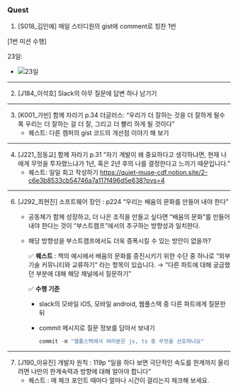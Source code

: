 ### Quest

1. [S018_김인예] 매일 스터디원의 gist에 comment로 칭찬 1번

[1번 미션 수행]

23일:
- ![23일](https://github.com/user-attachments/assets/a7c854f0-dd1f-4470-8fa0-c7105d225733)

-----

2. [J184_이석호] Slack의 아무 질문에 답변 하나 남기기

-----

3. [K001_가빈] 함께 자라기 p.34 더글러스: “우리가 더 잘하는 것을 더 잘하게 될수록 우리는 더 잘하는 걸 더 잘, 그리고 더 빨리 하게 될 것이다”
    - 퀘스트: 다른 캠퍼의 gist 코드의 개선점 이야기  해 보기
  
-----

4. [J221_정동교] 함께 자라기 p.31 “자기 계발이 왜 중요하다고 생각하냐면, 현재 나에게 무엇을 투자했느냐가 1년, 혹은 2년 후의 나를 결정한다고 느끼기 때문입니다.”
    - 퀘스트: 일일 회고 작성하기
      https://quiet-muse-cdf.notion.site/2-c6e3b8533cb54746a7a117f496d5e638?pvs=4
-----
      
6. [J292_최현진] 소프트웨어 장인 : p224 “우리는 배움의 문화를 만들어 내야 한다”
    - 공동체가 함께 성장하고, 더 나은 조직을 만들고 싶다면 “배움의 문화”를 만들어 내야 한다는 것이 “부스트캠프”에서의 추구하는 방향성과 일치한다.
    - 해당 방향성을 부스트캠프에서도 더욱 증폭시킬 수 있는 방안이 없을까?
        
        ✅ **퀘스트** :  책의 예시에서 배움의 문화를 증진시키기 위한 수단 중 하나로 “외부 기술 커뮤니티와 교류하기” 라는 항목이 있습니다. → “다른 파트에 대해 궁금했던 부분에 대해 해당 채널에서 질문하기”
        
        ✅ **수행 기준**
        
        - slack의 모바일 iOS, 모바일 android, 웹풀스택 중 다른 파트에게 질문한 뒤
        - commit 메시지로 질문 정보를 담아서 보내기
            
            ```swift
            commit -m "웹풀스택에서 여러분은 js, ts 중 무엇을 선호하나요" 
            ```
-----            

7. [J190_이유진] 개발자 원칙 : 119p “일을 하다 보면 극단적인 속도를 한계까지 올리려면 나만의 한계속력과 방향에 대해 알아야 합니다”
    - 퀘스트 : 매 체크 포인트 때마다 얼마나 시간이 걸리는지 체크해 보세요.
